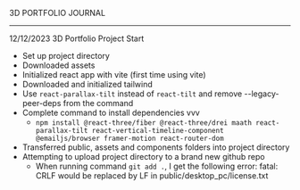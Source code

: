 3D PORTFOLIO JOURNAL
********************************************

12/12/2023 3D Portfolio Project Start
- Set up project directory
- Downloaded assets
- Initialized react app with vite (first time using vite)
- Downloaded and initialized tailwind
- Use `react-parallax-tilt` instead of `react-tilt` and remove --legacy-peer-deps from the command
- Complete command to install dependencies vvv
  - `npm install @react-three/fiber @react-three/drei maath react-parallax-tilt react-vertical-timeline-component @emailjs/browser framer-motion react-router-dom`
- Transferred public, assets and components folders into project directory
- Attempting to upload project directory to a brand new github repo
  - When running command `git add .`, I get the following error: fatal: CRLF would be replaced by LF in public/desktop_pc/license.txt